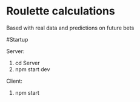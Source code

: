# Roulette calculations

Based with real data and predictions on future bets

#Startup

Server:

1. cd Server
2. npm start dev

Client:

1. npm start
